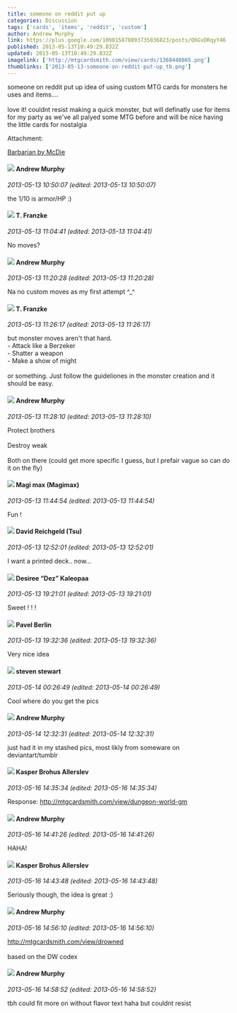 ```yaml
---
title: someone on reddit put up
categories: Discussion
tags: ['cards', 'items', 'reddit', 'custom']
author: Andrew Murphy
link: https://plus.google.com/109015870893735836823/posts/Q6GvDRqyY46
published: 2013-05-13T10:49:29.832Z
updated: 2013-05-13T10:49:29.832Z
imagelink: ['http://mtgcardsmith.com/view/cards/1368440865.png']
thumblinks: ['2013-05-13-someone-on-reddit-put-up_tb.png']
---
```


someone on reddit put up idea of using custom MTG cards for monsters he uses and items....<br /><br />love it! couldnt resist making a quick monster, but will definatly use for items for my party as we&#39;ve all palyed some MTG before and will be nice having the little cards for nostalgia


Attachment:

<a href='http://mtgcardsmith.com/view/barbarian-2'>Barbarian by McDie</a>


<div id='comment z13bxxsjdxe5gz1oe04cch3hfvi0c10jtuw0k'>
  <h4><img src='{{site.baseurl}}//images/avatars/109015870893735836823_photo.jpg'> Andrew Murphy</h4>
      <p><cite>2013-05-13 10:50:07 (edited: 2013-05-13 10:50:07)</cite></p>
        <p>the 1/10 is armor/HP :)</p>
</div>
        

<div id='comment z13bxxsjdxe5gz1oe04cch3hfvi0c10jtuw0k'>
  <h4><img src='{{site.baseurl}}//images/avatars/110330901807759406775_photo.jpg'> T. Franzke</h4>
      <p><cite>2013-05-13 11:04:41 (edited: 2013-05-13 11:04:41)</cite></p>
        <p>No moves?</p>
</div>
        

<div id='comment z13bxxsjdxe5gz1oe04cch3hfvi0c10jtuw0k'>
  <h4><img src='{{site.baseurl}}//images/avatars/109015870893735836823_photo.jpg'> Andrew Murphy</h4>
      <p><cite>2013-05-13 11:20:28 (edited: 2013-05-13 11:20:28)</cite></p>
        <p>Na no custom moves as my first attempt ^_^</p>
</div>
        

<div id='comment z13bxxsjdxe5gz1oe04cch3hfvi0c10jtuw0k'>
  <h4><img src='{{site.baseurl}}//images/avatars/110330901807759406775_photo.jpg'> T. Franzke</h4>
      <p><cite>2013-05-13 11:26:17 (edited: 2013-05-13 11:26:17)</cite></p>
        <p>but monster moves aren&#39;t that hard.<br />- Attack like a Berzeker<br />- Shatter a weapon<br />- Make a show of might<br /><br />or something. Just follow the guideliones in the monster creation and it should be easy.</p>
</div>
        

<div id='comment z13bxxsjdxe5gz1oe04cch3hfvi0c10jtuw0k'>
  <h4><img src='{{site.baseurl}}//images/avatars/109015870893735836823_photo.jpg'> Andrew Murphy</h4>
      <p><cite>2013-05-13 11:28:10 (edited: 2013-05-13 11:28:10)</cite></p>
        <p>Protect brothers <br /><br />Destroy weak <br /><br />Both on there (could get more specific I guess, but I prefair vague so can do it on the fly)</p>
</div>
        

<div id='comment z13bxxsjdxe5gz1oe04cch3hfvi0c10jtuw0k'>
  <h4><img src='{{site.baseurl}}//images/avatars/101186759054914157594_photo.jpg'> Magi max (Magimax)</h4>
      <p><cite>2013-05-13 11:44:54 (edited: 2013-05-13 11:44:54)</cite></p>
        <p>Fun !</p>
</div>
        

<div id='comment z13bxxsjdxe5gz1oe04cch3hfvi0c10jtuw0k'>
  <h4><img src='{{site.baseurl}}//images/avatars/101087642948316619884_photo.jpg'> David Reichgeld (Tsu)</h4>
      <p><cite>2013-05-13 12:52:01 (edited: 2013-05-13 12:52:01)</cite></p>
        <p>I want a printed deck.. now...</p>
</div>
        

<div id='comment z13bxxsjdxe5gz1oe04cch3hfvi0c10jtuw0k'>
  <h4><img src='{{site.baseurl}}//images/avatars/110670120414544097059_photo.jpg'> Desiree “Dez” Kaleopaa</h4>
      <p><cite>2013-05-13 19:21:01 (edited: 2013-05-13 19:21:01)</cite></p>
        <p>Sweet ! ! !</p>
</div>
        

<div id='comment z13bxxsjdxe5gz1oe04cch3hfvi0c10jtuw0k'>
  <h4><img src='{{site.baseurl}}//images/avatars/104648053315873400268_photo.jpg'> Pavel Berlin</h4>
      <p><cite>2013-05-13 19:32:36 (edited: 2013-05-13 19:32:36)</cite></p>
        <p>Very nice idea</p>
</div>
        

<div id='comment z13bxxsjdxe5gz1oe04cch3hfvi0c10jtuw0k'>
  <h4><img src='{{site.baseurl}}//images/avatars/101845816313183575681_photo.jpg'> steven stewart</h4>
      <p><cite>2013-05-14 00:26:49 (edited: 2013-05-14 00:26:49)</cite></p>
        <p>Cool where do you get the pics<br /></p>
</div>
        

<div id='comment z13bxxsjdxe5gz1oe04cch3hfvi0c10jtuw0k'>
  <h4><img src='{{site.baseurl}}//images/avatars/109015870893735836823_photo.jpg'> Andrew Murphy</h4>
      <p><cite>2013-05-14 12:32:31 (edited: 2013-05-14 12:32:31)</cite></p>
        <p>just had it in my stashed pics, most likly from someware on deviantart/tumblr</p>
</div>
        

<div id='comment z13bxxsjdxe5gz1oe04cch3hfvi0c10jtuw0k'>
  <h4><img src='{{site.baseurl}}//images/avatars/110937611143261107555_photo.jpg'> Kasper Brohus Allerslev</h4>
      <p><cite>2013-05-16 14:35:34 (edited: 2013-05-16 14:35:34)</cite></p>
        <p>Response: <a href="http://mtgcardsmith.com/view/dungeon-world-gm" class="ot-anchor">http://mtgcardsmith.com/view/dungeon-world-gm</a></p>
</div>
        

<div id='comment z13bxxsjdxe5gz1oe04cch3hfvi0c10jtuw0k'>
  <h4><img src='{{site.baseurl}}//images/avatars/109015870893735836823_photo.jpg'> Andrew Murphy</h4>
      <p><cite>2013-05-16 14:41:26 (edited: 2013-05-16 14:41:26)</cite></p>
        <p>HAHA!</p>
</div>
        

<div id='comment z13bxxsjdxe5gz1oe04cch3hfvi0c10jtuw0k'>
  <h4><img src='{{site.baseurl}}//images/avatars/110937611143261107555_photo.jpg'> Kasper Brohus Allerslev</h4>
      <p><cite>2013-05-16 14:43:48 (edited: 2013-05-16 14:43:48)</cite></p>
        <p>Seriously though, the idea is great :)</p>
</div>
        

<div id='comment z13bxxsjdxe5gz1oe04cch3hfvi0c10jtuw0k'>
  <h4><img src='{{site.baseurl}}//images/avatars/109015870893735836823_photo.jpg'> Andrew Murphy</h4>
      <p><cite>2013-05-16 14:56:10 (edited: 2013-05-16 14:56:10)</cite></p>
        <p><a href="http://mtgcardsmith.com/view/drowned" class="ot-anchor">http://mtgcardsmith.com/view/drowned</a><br /><br />based on the DW codex</p>
</div>
        

<div id='comment z13bxxsjdxe5gz1oe04cch3hfvi0c10jtuw0k'>
  <h4><img src='{{site.baseurl}}//images/avatars/109015870893735836823_photo.jpg'> Andrew Murphy</h4>
      <p><cite>2013-05-16 14:58:52 (edited: 2013-05-16 14:58:52)</cite></p>
        <p>tbh could fit more on without flavor text haha but couldnt resist</p>
</div>
        